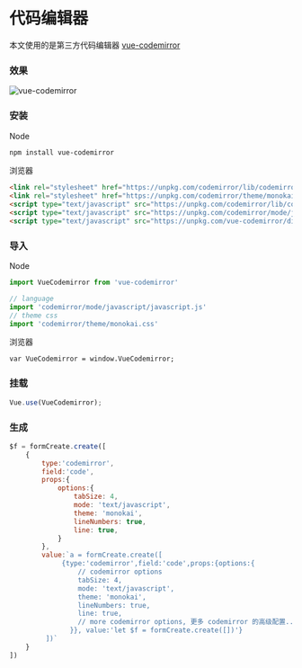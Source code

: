 # 代码编辑器

本文使用的是第三方代码编辑器 [vue-codemirror](https://github.com/surmon-china/vue-codemirror)

### 效果

![vue-codemirror](/img/vue-codemirror.png)


### 安装

Node

```sh
npm install vue-codemirror
```

浏览器

```html
<link rel="stylesheet" href="https://unpkg.com/codemirror/lib/codemirror.css">
<link rel="stylesheet" href="https://unpkg.com/codemirror/theme/monokai.css">
<script type="text/javascript" src="https://unpkg.com/codemirror/lib/codemirror.js"></script>
<script type="text/javascript" src="https://unpkg.com/codemirror/mode/javascript/javascript.js"></script>
<script type="text/javascript" src="https://unpkg.com/vue-codemirror/dist/vue-codemirror.js"></script>
```

### 导入

Node

```js
import VueCodemirror from 'vue-codemirror'

// language
import 'codemirror/mode/javascript/javascript.js'
// theme css
import 'codemirror/theme/monokai.css'
```

浏览器

```
var VueCodemirror = window.VueCodemirror;
```

### 挂载

```js
Vue.use(VueCodemirror);
```


### 生成

```js
$f = formCreate.create([
    {
        type:'codemirror',
        field:'code',
        props:{
            options:{
                tabSize: 4,
                mode: 'text/javascript',
                theme: 'monokai',
                lineNumbers: true,
                line: true,
            }
        },
        value:`a = formCreate.create([
             {type:'codemirror',field:'code',props:{options:{
                 // codemirror options
                 tabSize: 4,
                 mode: 'text/javascript',
                 theme: 'monokai',
                 lineNumbers: true,
                 line: true,
                 // more codemirror options, 更多 codemirror 的高级配置...
               }}, value:'let $f = formCreate.create([])'}
         ])`
    }
])
```

